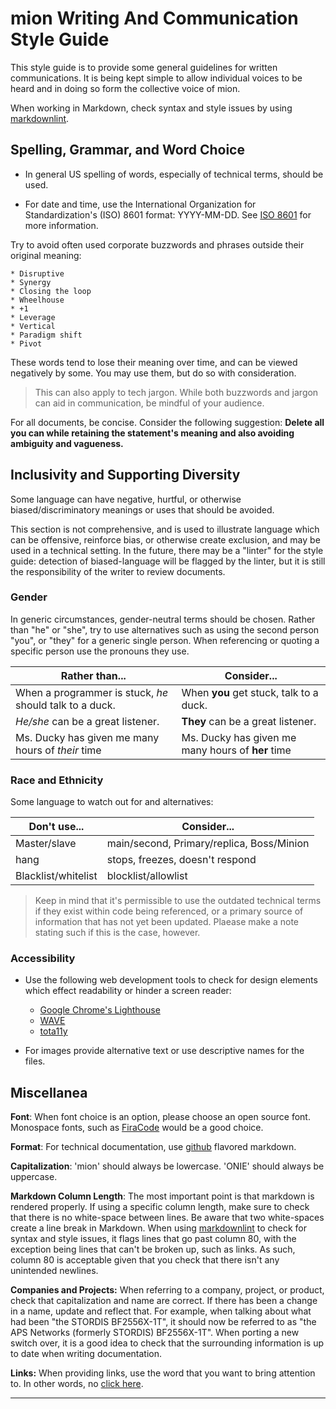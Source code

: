 # mion Writing And Communication Style Guide

This style guide is to provide some general guidelines for written
communications. It is being kept simple to allow individual voices to be
heard and in doing so form the collective voice of mion.

When working in Markdown, check syntax and style issues by using
[markdownlint](https://github.com/markdownlint/markdownlint).

## Spelling, Grammar, and Word Choice

* In general US spelling of words, especially of technical terms, should be
  used.

* For date and time, use the International Organization for Standardization's
  (ISO) 8601 format: YYYY-MM-DD. See
  [ISO 8601](https://www.iso.org/iso-8601-date-and-time-format.html) for more
  information.

Try to avoid often used corporate buzzwords and phrases outside their
original meaning:

    * Disruptive 
    * Synergy
    * Closing the loop
    * Wheelhouse
    * +1
    * Leverage
    * Vertical
    * Paradigm shift
    * Pivot

These words tend to lose their meaning over time, and can be viewed negatively
by some. You may use them, but do so with consideration.

> This can also apply to tech jargon. While both buzzwords and jargon can aid in
  communication, be mindful of your audience.

For all documents, be concise. Consider the following suggestion:
**Delete all you can while retaining the statement's meaning and also avoiding
ambiguity and vagueness.**

## Inclusivity and Supporting Diversity

Some language can have negative, hurtful, or otherwise biased/discriminatory
meanings or uses that should be avoided.

This section is not comprehensive, and is used to illustrate language which
can be offensive, reinforce bias, or otherwise create exclusion, and may be used
in a technical setting. In the future, there may be a "linter" for the style
guide: detection of biased-language will be flagged by the linter, but it is
still the responsibility of the writer to review documents.

### Gender

In generic circumstances, gender-neutral terms should be chosen. Rather than
"he" or "she", try to use alternatives such as using the second person "you",
or "they" for a generic single person. When referencing or quoting a specific
person use the pronouns they use.

| Rather than...                                          | Consider...                                       |
|---------------------------------------------------------|---------------------------------------------------|
| When a programmer is stuck, *he* should talk to a duck. | When **you** get stuck, talk to a duck.           |
| *He/she* can be a great listener.                       | **They** can be a great listener.                 |
| Ms. Ducky has given me many hours of *their* time       | Ms. Ducky has given me many hours of **her** time |

### Race and Ethnicity

Some language to watch out for and alternatives:

| Don't use...        | Consider...                               |
|---------------------|-------------------------------------------|
| Master/slave        | main/second, Primary/replica, Boss/Minion |
| hang                | stops, freezes, doesn't respond           |
| Blacklist/whitelist | blocklist/allowlist                       |

> Keep in mind that it's permissible to use the outdated technical terms if
  they exist within code being referenced, or a primary source of information
  that has not yet been updated. Plaease make a note stating such if this is the
  case, however.

### Accessibility

* Use the following web development tools to check for design elements which
effect readability or hinder a screen reader:

  * [Google Chrome's Lighthouse](https://developers.google.com/~/lighthouse)
  * [WAVE](https://wave.webaim.org/)
  * [tota11y](https://khan.github.io/tota11y/)

* For images provide alternative text or use descriptive names for the files.

## Miscellanea

**Font**: When font choice is an option, please choose an open source font.
Monospace fonts, such as [FiraCode](https://github.com/tonsky/FiraCode) would
be a good choice.

**Format**: For technical documentation, use
[github](https://github.github.com/gfm/) flavored markdown.

**Capitalization**: 'mion' should always be lowercase. 'ONIE' should always be
uppercase. 

**Markdown Column Length**: The most important point is that markdown is
rendered properly. If using a specific column length, make sure to check that
there is no white-space between lines. Be aware that two white-spaces create a
line break in Markdown. When using [markdownlint](https://github.com/markdownlint/markdownlint)
to check for syntax and style issues, it flags lines that go past column 80,
with the exception being lines that can't be broken up, such as links. As such,
column 80 is acceptable given that you check that there isn't any unintended
newlines.

**Companies and Projects:** When referring to a company, project, or product,
check that capitalization and name are correct. If there has been a change in
a name, update and reflect that. For example, when talking about what had been
"the STORDIS BF2556X-1T", it should now be referred to as "the APS Networks
(formerly STORDIS) BF2556X-1T". When porting a new switch over, it is a good
idea to check that the surrounding information is up to date when writing
documentation.

**Links:** When providing links, use the word that you want to bring attention
to. In other words, no [click here]( https://www.w3.org/QA/Tips/noClickHere).

-------------------------------------------------------------------------------
